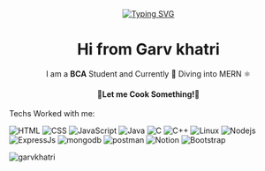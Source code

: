 

<!--
**garv5704/garv5704** is a ✨ _special_ ✨ repository because its `README.md` (this file) appears on your GitHub profile.

Here are some ideas to get you started:

- 🔭 I’m currently working on ...
- 🌱 I’m currently learning ...
- 👯 I’m looking to collaborate on ...
- 🤔 I’m looking for help with ...
- 💬 Ask me about ...
- 📫 How to reach me: ...
- 😄 Pronouns: ...
- ⚡ Fun fact: ...
-->

<div align="center">
  <a href="https://git.io/typing-svg"><img src="https://readme-typing-svg.demolab.com?font=Montserrat&weight=600&size=26&duration=3000&pause=1000&center=true&width=435&lines=Welcome+to+my+Profile!;Explore+Recent+Repositories" alt="Typing SVG" /></a>
  <h1>Hi from Garv khatri</h1>
  I am a <b>BCA</b> Student and Currently 🚀 Diving into MERN ⚛️
<h4>🥗Let me Cook Something!🥗</h4>
</div>

Techs Worked with me:

<div>
<p>
  <!-- HTML -->
  <img src="https://skillicons.dev/icons?i=html" alt="HTML" />
  
  <!-- CSS -->
  <img src="https://skillicons.dev/icons?i=css" alt="CSS" />
  
  <!-- JavaScript -->
  <img src="https://skillicons.dev/icons?i=javascript" alt="JavaScript" />
  
  <!-- Java -->
  <img src="https://skillicons.dev/icons?i=java" alt="Java" />
  
  <!-- C -->
  <img src="https://skillicons.dev/icons?i=c" alt="C" />
  
  <!-- C++ -->
  <img src="https://skillicons.dev/icons?i=cpp" alt="C++" />
  
  <!-- Linux -->
  <img src="https://skillicons.dev/icons?i=linux" alt="Linux" />
  
  <!-- NodeJs -->
  <img src="https://skillicons.dev/icons?i=nodejs" alt="Nodejs" />

  <!-- ExpressJs -->
  <img src="https://skillicons.dev/icons?i=expressjs" alt="ExpressJs" />

  <!-- MongoDB -->
  <img src="https://skillicons.dev/icons?i=mongodb" alt="mongodb" />

  <!-- PostMan -->
  <img src="https://skillicons.dev/icons?i=postman" alt="postman" />
  
  <!-- Notion -->
  <img src="https://skillicons.dev/icons?i=notion" alt="Notion" />
  
  <!-- Bootstrap -->
  <img src="https://skillicons.dev/icons?i=bootstrap" alt="Bootstrap" />
</p>
</div>

<img align="center" src="https://github-readme-streak-stats.herokuapp.com/?user=garvkhatrii&theme=radical" alt="garvkhatri" />

